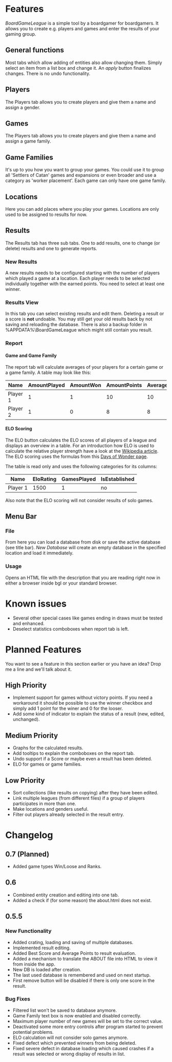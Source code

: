 # Features

_BoardGameLeague_ is a simple tool by a boardgamer for boardgamers. It allows you to create e.g. players and
games and enter the results of your gaming group.

## General functions

Most tabs which allow adding of entities also allow changing them. Simply select an item from a list box and
change it. An _apply_ button finalizes changes. There is no undo functionality.

## Players

The Players tab allows you to create players and give them a name and assign a gender.

## Games

The Players tab allows you to create players and give them a name and assign a game family.

## Game Families

It's up to you how you want to group your games. You could use it to group all 'Settlers of Catan' games and expansions
or even broader and use a category as 'worker placement'. Each game can only have one game family.

## Locations

Here you can add places where you play your games. Locations are only used to be assigned to results for now.

## Results

The Results tab has three sub tabs. One to add results, one to change (or delete) results and one to generate reports.

### New Results

A new results needs to be configured starting with the number of players which played a game at a location. Each player needs to 
be selected individually together with the earned points. You need to select at least one winner.

### Results View

In this tab you can select existing results and edit them. Deleting a result or a score is **not** undoable. You may still get your old results back by
not saving and reloading the database. There is also a backup folder in %APPDATA%\BoardGameLeague which might still contain you result.

### Report

#### Game and Game Family

The report tab will calculate averages of your players for a certain game or a game family. A table may look like this:

| Name     | AmountPlayed | AmountWon | AmountPoints | AveragePoints | PercentageWon | BestScore |
|----------|--------------|-----------|--------------|---------------|---------------|-----------|
| Player 1 | 1            | 1         | 10           | 10            | 100           | 10        |
| Player 2 | 1            | 0         | 8            | 8             | 0             | 8         |

#### ELO Scoring

The ELO button calculates the ELO scores of all players of a league and displays an overview in a table. For an introduction
how ELO is used to calculate the relative player strength have a look at the [Wikipedia article](https://en.wikipedia.org/wiki/Elo_rating_system).
The ELO scoring uses the formulas from this [Days of Wonder page](https://www.daysofwonder.com/online/en/play/ranking/). 

The table is read only and uses the following categories for its columns:

| Name     | EloRating | GamesPlayed | IsEstablished |
|----------|-----------|-------------|---------------|
| Player 1 | 1500      |1            | no            |

Also note that the ELO scoring will not consider results of solo games.

## Menu Bar

### File

From here you can load a database from disk or save the active database (see title bar). *New Database* will create an empty database in the 
specified location and load it immediately.

### Usage

Opens an HTML file with the description that you are reading right now in either a browser inside bgl or your standard browser.

# Known issues

* Several other special cases like games ending in draws must be tested and enhanced.
* Deselect statistics comboboxes when report tab is left.

# Planned Features

You want to see a feature in this section earlier or you have an idea? Drop me a line and we'll talk about it.

## High Priority

* Implement support for games without victory points. If you need a workaround it should be possible to use the
  winner checkbox and simply add 1 point for the winer and 0 for the looser.
* Add some kind of indicator to explain the status of a result (new, edited, unchanged).

## Medium Priority

* Graphs for the calculated results.
* Add tooltips to explain the comboboxes on the report tab.
* Undo support if a Score or maybe even a result has been deleted.
* ELO for games or game families.

## Low Priority

* Sort collections (like results on copying) after they have been edited.
* Link multiple leagues (from different files) if a group of players participates in more than one.
* Make locations and genders useful.
* Filter out players already selected in the result entry.

# Changelog

## 0.7 (Planned)

* Added game types Win/Loose and Ranks.

## 0.6

* Combined entity creation and editing into one tab.
* Added a check if (for some reason) the about.html does not exist.

## 0.5.5

### New Functionality

* Added crating, loading and saving of multiple databases.
* Implemented result editing.
* Added Best Score and Average Points to result evaluation.
* Added a mechanism to translate the ABOUT file into HTML to view it from inside the app.
* New DB is loaded after creation.
* The last used database is remembered and used on next startup.
* First remove button will be disabled if there is only one score in the result.

### Bug Fixes

* Filtered list won't be saved to database anymore.
* Game Family text box is now enabled and disabled correctly.
* Maximum player number of new games will be set to the correct value.
* Deactivated some more entry controls after program started to prevent potential problems.
* ELO calculation will not consider solo games anymore.
* Fixed defect which prevented winners from being deleted.
* Fixed severe defect in database loading which caused crashes if a result was selected or wrong display of results in list.

